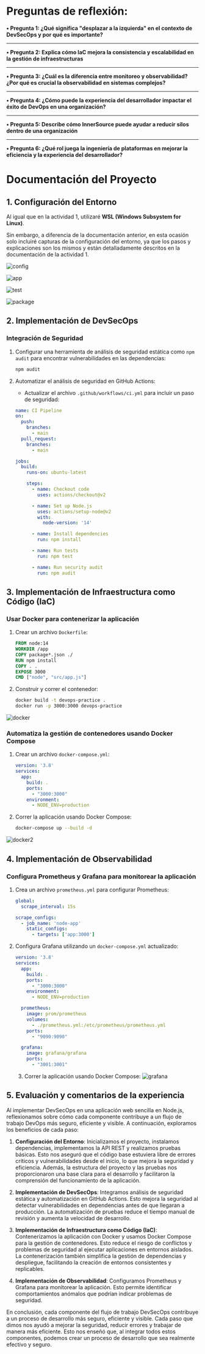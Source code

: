 # Preguntas de reflexión:

**• Pregunta 1: ¿Qué significa "desplazar a la izquierda" en el contexto de DevSecOps y por qué es
importante?**



---

**• Pregunta 2: Explica cómo IaC mejora la consistencia y escalabilidad en la gestión de infraestructuras**



---

**• Pregunta 3: ¿Cuál es la diferencia entre monitoreo y observabilidad? ¿Por qué es crucial la
observabilidad en sistemas complejos?**



---

**• Pregunta 4: ¿Cómo puede la experiencia del desarrollador impactar el éxito de DevOps en una
organización?**



---

**• Pregunta 5: Describe cómo InnerSource puede ayudar a reducir silos dentro de una organización**



---
**• Pregunta 6:  ¿Qué rol juega la ingeniería de plataformas en mejorar la eficiencia y la experiencia del desarrollador?**


# Documentación del Proyecto

## 1. Configuración del Entorno

 Al igual que en la actividad 1, utilizaré **WSL (Windows Subsystem for Linux)**.
 
 Sin embargo, a diferencia de la documentación anterior, en esta ocasión solo incluiré capturas de la configuración del entorno, ya que los pasos y explicaciones son los mismos y están detalladamente descritos en la documentación de la actividad 1.

 ![config](https://github.com/al-2100/CC3S2/blob/main/Actividad%202/imagenes/config.png?raw=true)

 ![app](https://github.com/al-2100/CC3S2/blob/main/Actividad%202/imagenes/app.png?raw=true)

 ![test](https://github.com/al-2100/CC3S2/blob/main/Actividad%202/imagenes/test.png?raw=true)
 
 ![package](https://github.com/al-2100/CC3S2/blob/main/Actividad%202/imagenes/package.png?raw=true)
## 2. Implementación de DevSecOps

### Integración de Seguridad

1. Configurar una herramienta de análisis de seguridad estática como `npm audit` para encontrar vulnerabilidades en las dependencias:
   ```bash
   npm audit
   ```

2. Automatizar el análisis de seguridad en GitHub Actions:
   - Actualizar el archivo `.github/workflows/ci.yml` para incluir un paso de seguridad:
   ```yaml
   name: CI Pipeline
   on:
     push:
       branches:
         - main
     pull_request:
       branches:
         - main

   jobs:
     build:
       runs-on: ubuntu-latest

       steps:
         - name: Checkout code
           uses: actions/checkout@v2

         - name: Set up Node.js
           uses: actions/setup-node@v2
           with:
             node-version: '14'

         - name: Install dependencies
           run: npm install

         - name: Run tests
           run: npm test

         - name: Run security audit
           run: npm audit
   ```

## 3. Implementación de Infraestructura como Código (IaC)

### Usar Docker para contenerizar la aplicación

1. Crear un archivo `Dockerfile`:
   ```dockerfile
   FROM node:14
   WORKDIR /app
   COPY package*.json ./
   RUN npm install
   COPY . .
   EXPOSE 3000
   CMD ["node", "src/app.js"]
   ```

2. Construir y correr el contenedor:
   ```bash
   docker build -t devops-practice .
   docker run -p 3000:3000 devops-practice
   ```
![docker](https://github.com/al-2100/CC3S2/blob/main/Actividad%202/imagenes/docker.png?raw=true)
### Automatiza la gestión de contenedores usando Docker Compose

1. Crear un archivo `docker-compose.yml`:
   ```yaml
   version: '3.8'
   services:
     app:
       build: .
       ports:
         - "3000:3000"
       environment:
         - NODE_ENV=production
   ```

2. Correr la aplicación usando Docker Compose:
   ```bash
   docker-compose up --build -d
   ```
![docker2](https://github.com/al-2100/CC3S2/blob/main/Actividad%202/imagenes/docker2.png?raw=true)

## 4. Implementación de Observabilidad

### Configura Prometheus y Grafana para monitorear la aplicación

1. Crea un archivo `prometheus.yml` para configurar Prometheus:
   ```yaml
   global:
     scrape_interval: 15s

   scrape_configs:
     - job_name: 'node-app'
       static_configs:
         - targets: ['app:3000']
   ```

2. Configura Grafana utilizando un `docker-compose.yml` actualizado:
   ```yaml
   version: '3.8'
   services:
     app:
       build: .
       ports:
         - "3000:3000"
       environment:
         - NODE_ENV=production

     prometheus:
       image: prom/prometheus
       volumes:
         - ./prometheus.yml:/etc/prometheus/prometheus.yml
       ports:
         - "9090:9090"

     grafana:
       image: grafana/grafana
       ports:
         - "3001:3001"
   ```
   3. Correr la aplicación usando Docker Compose:
   ![grafana](https://github.com/al-2100/CC3S2/blob/main/Actividad%202/imagenes/grafana.png?raw=true)


## 5. Evaluación y comentarios de la experiencia

Al implementar DevSecOps en una aplicación web sencilla en Node.js, reflexionamos sobre cómo cada componente contribuye a un flujo de trabajo DevOps más seguro, eficiente y visible. A continuación, exploramos los beneficios de cada paso:

1. **Configuración del Entorno**: Inicializamos el proyecto, instalamos dependencias, implementamos la API REST y realizamos pruebas básicas. Esto nos aseguró que el código base estuviera libre de errores críticos y vulnerabilidades desde el inicio, lo que mejora la seguridad y eficiencia. Además, la estructura del proyecto y las pruebas nos proporcionaron una base clara para el desarrollo y facilitaron la comprensión del funcionamiento de la aplicación.
    
2. **Implementación de DevSecOps**: Integramos análisis de seguridad estática y automatización en GitHub Actions. Esto mejora la seguridad al detectar vulnerabilidades en dependencias antes de que llegaran a producción. La automatización de pruebas reduce el tiempo manual de revisión y aumenta la velocidad de desarrollo.
    
3. **Implementación de Infraestructura como Código (IaC)**: Contenerizamos la aplicación con Docker y usamos Docker Compose para la gestión de contenedores. Esto reduce el riesgo de conflictos y problemas de seguridad al ejecutar aplicaciones en entornos aislados. La contenerización también simplifica la gestión de dependencias y despliegue, facilitando la creación de entornos consistentes y replicables.
    
4. **Implementación de Observabilidad**: Configuramos Prometheus y Grafana para monitorear la aplicación. Esto permite identificar comportamientos anómalos que podrían indicar problemas de seguridad.
    

En conclusión, cada componente del flujo de trabajo DevSecOps contribuye a un proceso de desarrollo más seguro, eficiente y visible. Cada paso que dimos nos ayudó a mejorar la seguridad, reducir errores y trabajar de manera más eficiente. Esto nos enseñó que, al integrar todos estos componentes, podemos crear un proceso de desarrollo que sea realmente efectivo y seguro.
